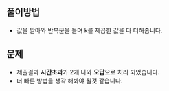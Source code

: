 ## 풀이방법

- 값을 받아와 반복문을 돌며 k를 제곱한 값을 다 더해줍니다.

## 문제

- 제출결과 **시간초과**가 2개 나와 **오답**으로 처리 되었습니다.
- 더 빠른 방법을 생각 해봐야 될것 같습니다.